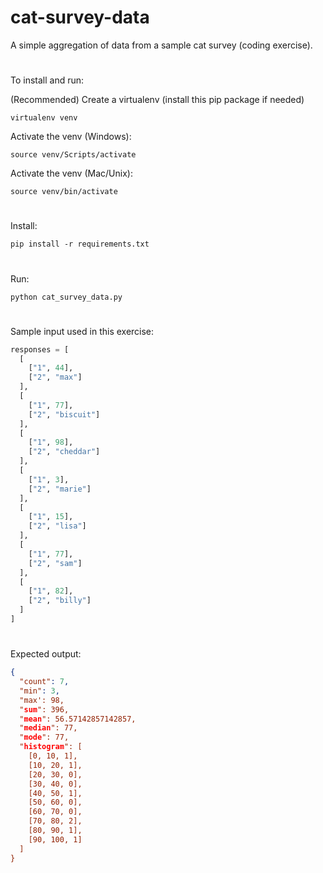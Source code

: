 # cat-survey-data
A simple aggregation of data from a sample cat survey (coding exercise).
#
To install and run:

(Recommended) Create a virtualenv (install this pip package if needed)
```
virtualenv venv
```
Activate the venv (Windows):
```
source venv/Scripts/activate
```
Activate the venv (Mac/Unix):
```
source venv/bin/activate
```
#

Install:
```
pip install -r requirements.txt
```
#
Run:
```
python cat_survey_data.py
```
#
Sample input used in this exercise: 

```python
responses = [
  [
    ["1", 44],
    ["2", "max"]
  ],
  [
    ["1", 77],
    ["2", "biscuit"]
  ],
  [
    ["1", 98],
    ["2", "cheddar"]
  ],
  [
    ["1", 3],
    ["2", "marie"]
  ],
  [
    ["1", 15],
    ["2", "lisa"]
  ],
  [
    ["1", 77],
    ["2", "sam"]
  ],
  [
    ["1", 82],
    ["2", "billy"]
  ]
]
```
#
Expected output:

```json
{
  "count": 7,
  "min": 3,
  "max': 98,
  "sum": 396,
  "mean": 56.57142857142857,
  "median": 77,
  "mode": 77,
  "histogram": [
    [0, 10, 1],
    [10, 20, 1],
    [20, 30, 0],
    [30, 40, 0],
    [40, 50, 1],
    [50, 60, 0],
    [60, 70, 0],
    [70, 80, 2],
    [80, 90, 1],
    [90, 100, 1]
  ]
}
```